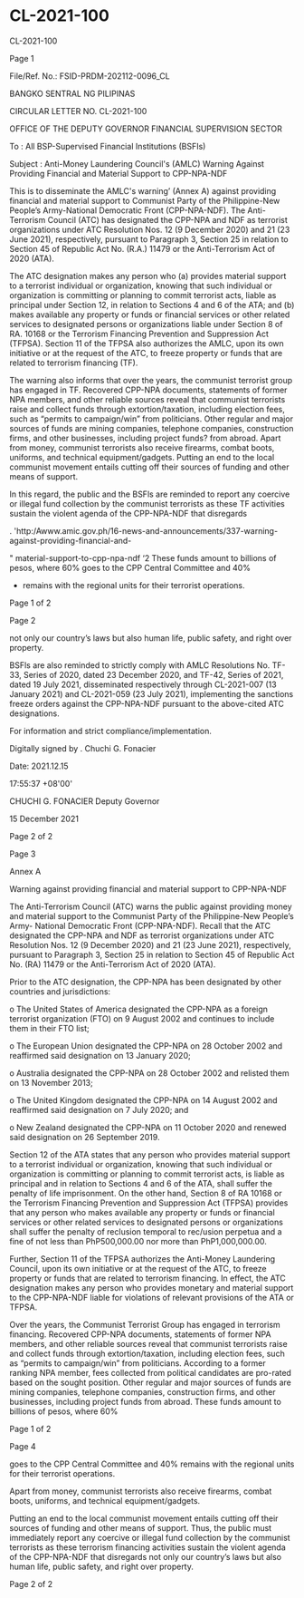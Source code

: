 # CL-2021-100

CL-2021-100

Page 1

File/Ref. No.: FSID-PRDM-202112-0096_CL

BANGKO SENTRAL NG PILIPINAS

CIRCULAR LETTER NO. CL-2021-100

OFFICE OF THE DEPUTY GOVERNOR FINANCIAL SUPERVISION SECTOR

To : All BSP-Supervised Financial Institutions (BSFIs)

Subject : Anti-Money Laundering Council's (AMLC) Warning Against Providing Financial and Material Support to CPP-NPA-NDF

This is to disseminate the AMLC's warning’ (Annex A) against providing financial and material support to Communist Party of the Philippine-New People’s Army-National Democratic Front (CPP-NPA-NDF). The Anti- Terrorism Council (ATC) has designated the CPP-NPA and NDF as terrorist organizations under ATC Resolution Nos. 12 (9 December 2020) and 21 (23 June 2021), respectively, pursuant to Paragraph 3, Section 25 in relation to Section 45 of Republic Act No. (R.A.) 11479 or the Anti-Terrorism Act of 2020 (ATA).

The ATC designation makes any person who (a) provides material support to a terrorist individual or organization, knowing that such individual or organization is committing or planning to commit terrorist acts, liable as principal under Section 12, in relation to Sections 4 and 6 of the ATA; and (b) makes available any property or funds or financial services or other related services to designated persons or organizations liable under Section 8 of RA. 10168 or the Terrorism Financing Prevention and Suppression Act (TFPSA). Section 11 of the TFPSA also authorizes the AMLC, upon its own initiative or at the request of the ATC, to freeze property or funds that are related to terrorism financing (TF).

The warning also informs that over the years, the communist terrorist group has engaged in TF. Recovered CPP-NPA documents, statements of former NPA members, and other reliable sources reveal that communist terrorists raise and collect funds through extortion/taxation, including election fees, such as “permits to campaign/win” from politicians. Other regular and major sources of funds are mining companies, telephone companies, construction firms, and other businesses, including project funds? from abroad. Apart from money, communist terrorists also receive firearms, combat boots, uniforms, and technical equipment/gadgets. Putting an end to the local communist movement entails cutting off their sources of funding and other means of support.

In this regard, the public and the BSFls are reminded to report any coercive or illegal fund collection by the communist terrorists as these TF activities sustain the violent agenda of the CPP-NPA-NDF that disregards

. 'http:/Awww.amic.gov.ph/16-news-and-announcements/337-warning-against-providing-financial-and-

" material-support-to-cpp-npa-ndf ‘2 These funds amount to billions of pesos, where 60% goes to the CPP Central Committee and 40%

* remains with the regional units for their terrorist operations.

Page 1 of 2

Page 2

not only our country’s laws but also human life, public safety, and right over property.

BSFls are also reminded to strictly comply with AMLC Resolutions No. TF-33, Series of 2020, dated 23 December 2020, and TF-42, Series of 2021, dated 19 July 2021, disseminated respectively through CL-2021-007 (13 January 2021) and CL-2021-059 (23 July 2021), implementing the sanctions freeze orders against the CPP-NPA-NDF pursuant to the above-cited ATC designations.

For information and strict compliance/implementation.

Digitally signed by . Chuchi G. Fonacier

Date: 2021.12.15

17:55:37 +08'00'

CHUCHI G. FONACIER Deputy Governor

15 December 2021

Page 2 of 2

Page 3

Annex A

Warning against providing financial and material support to CPP-NPA-NDF

The Anti-Terrorism Council (ATC) warns the public against providing money and material support to the Communist Party of the Philippine-New People’s Army- National Democratic Front (CPP-NPA-NDF). Recall that the ATC designated the CPP-NPA and NDF as terrorist organizations under ATC Resolution Nos. 12 (9 December 2020) and 21 (23 June 2021), respectively, pursuant to Paragraph 3, Section 25 in relation to Section 45 of Republic Act No. (RA) 11479 or the Anti-Terrorism Act of 2020 (ATA).

Prior to the ATC designation, the CPP-NPA has been designated by other countries and jurisdictions:

o The United States of America designated the CPP-NPA as a foreign terrorist organization (FTO) on 9 August 2002 and continues to include them in their FTO list;

o The European Union designated the CPP-NPA on 28 October 2002 and reaffirmed said designation on 13 January 2020;

o Australia designated the CPP-NPA on 28 October 2002 and relisted them on 13 November 2013;

o The United Kingdom designated the CPP-NPA on 14 August 2002 and reaffirmed said designation on 7 July 2020; and

o New Zealand designated the CPP-NPA on 11 October 2020 and renewed said designation on 26 September 2019.

Section 12 of the ATA states that any person who provides material support to a terrorist individual or organization, knowing that such individual or organization is committing or planning to commit terrorist acts, is liable as principal and in relation to Sections 4 and 6 of the ATA, shall suffer the penalty of life imprisonment. On the other hand, Section 8 of RA 10168 or the Terrorism Financing Prevention and Suppression Act (TFPSA) provides that any person who makes available any property or funds or financial services or other related services to designated persons or organizations shall suffer the penalty of reclusion temporal to rec/usion perpetua and a fine of not less than PhP500,000.00 nor more than PhP1,000,000.00.

Further, Section 11 of the TFPSA authorizes the Anti-Money Laundering Council, upon its own initiative or at the request of the ATC, to freeze property or funds that are related to terrorism financing. In effect, the ATC designation makes any person who provides monetary and material support to the CPP-NPA-NDF liable for violations of relevant provisions of the ATA or TFPSA.

Over the years, the Communist Terrorist Group has engaged in terrorism financing. Recovered CPP-NPA documents, statements of former NPA members, and other reliable sources reveal that communist terrorists raise and collect funds through extortion/taxation, including election fees, such as “permits to campaign/win” from politicians. According to a former ranking NPA member, fees collected from political candidates are pro-rated based on the sought position. Other regular and major sources of funds are mining companies, telephone companies, construction firms, and other businesses, including project funds from abroad. These funds amount to billions of pesos, where 60%

Page 1 of 2

Page 4

goes to the CPP Central Committee and 40% remains with the regional units for their terrorist operations.

Apart from money, communist terrorists also receive firearms, combat boots, uniforms, and technical equipment/gadgets.

Putting an end to the local communist movement entails cutting off their sources of funding and other means of support. Thus, the public must immediately report any coercive or illegal fund collection by the communist terrorists as these terrorism financing activities sustain the violent agenda of the CPP-NPA-NDF that disregards not only our country’s laws but also human life, public safety, and right over property.

Page 2 of 2